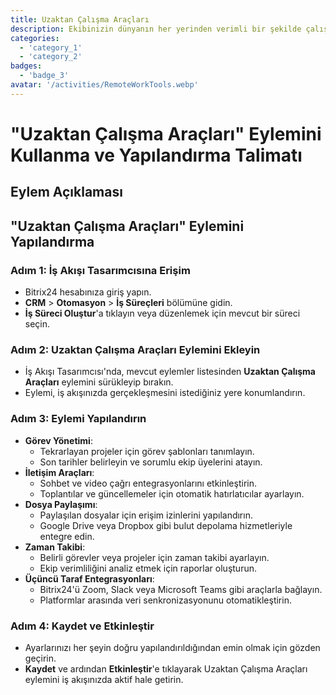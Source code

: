 ```yaml
---
title: Uzaktan Çalışma Araçları
description: Ekibinizin dünyanın her yerinden verimli bir şekilde çalışmasını sağlayın.
categories: 
  - 'category_1'
  - 'category_2'
badges: 
  - 'badge_3'
avatar: '/activities/RemoteWorkTools.webp'
---
```

# "Uzaktan Çalışma Araçları" Eylemini Kullanma ve Yapılandırma Talimatı

## Eylem Açıklaması

## **"Uzaktan Çalışma Araçları" Eylemini Yapılandırma**

### Adım 1: İş Akışı Tasarımcısına Erişim
- Bitrix24 hesabınıza giriş yapın.
- **CRM** > **Otomasyon** > **İş Süreçleri** bölümüne gidin.
- **İş Süreci Oluştur**'a tıklayın veya düzenlemek için mevcut bir süreci seçin.

### Adım 2: Uzaktan Çalışma Araçları Eylemini Ekleyin
- İş Akışı Tasarımcısı'nda, mevcut eylemler listesinden **Uzaktan Çalışma Araçları** eylemini sürükleyip bırakın.
- Eylemi, iş akışınızda gerçekleşmesini istediğiniz yere konumlandırın.

### Adım 3: Eylemi Yapılandırın
- **Görev Yönetimi**:
  - Tekrarlayan projeler için görev şablonları tanımlayın.
  - Son tarihler belirleyin ve sorumlu ekip üyelerini atayın.
- **İletişim Araçları**:
  - Sohbet ve video çağrı entegrasyonlarını etkinleştirin.
  - Toplantılar ve güncellemeler için otomatik hatırlatıcılar ayarlayın.
- **Dosya Paylaşımı**:
  - Paylaşılan dosyalar için erişim izinlerini yapılandırın.
  - Google Drive veya Dropbox gibi bulut depolama hizmetleriyle entegre edin.
- **Zaman Takibi**:
  - Belirli görevler veya projeler için zaman takibi ayarlayın.
  - Ekip verimliliğini analiz etmek için raporlar oluşturun.
- **Üçüncü Taraf Entegrasyonları**:
  - Bitrix24'ü Zoom, Slack veya Microsoft Teams gibi araçlarla bağlayın.
  - Platformlar arasında veri senkronizasyonunu otomatikleştirin.

### Adım 4: Kaydet ve Etkinleştir
- Ayarlarınızı her şeyin doğru yapılandırıldığından emin olmak için gözden geçirin.
- **Kaydet** ve ardından **Etkinleştir**'e tıklayarak Uzaktan Çalışma Araçları eylemini iş akışınızda aktif hale getirin.